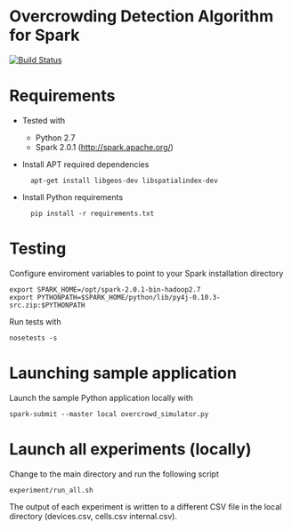 # Overcrowding Detection Algorithm for Spark

[![Build Status](https://travis-ci.com/unaguil/overcrowd-simulator.svg?token=fJZNuvpQu2CHYrmKy2jB&branch=master)](https://travis-ci.com/unaguil/overcrowd-simulator)

Requirements
============

* Tested with

  * Python 2.7
  * Spark 2.0.1 (http://spark.apache.org/)

* Install APT required dependencies

        apt-get install libgeos-dev libspatialindex-dev

* Install Python requirements

        pip install -r requirements.txt

Testing
=======

Configure enviroment variables to point to your Spark installation directory

    export SPARK_HOME=/opt/spark-2.0.1-bin-hadoop2.7
    export PYTHONPATH=$SPARK_HOME/python/lib/py4j-0.10.3-src.zip:$PYTHONPATH

Run tests with

    nosetests -s

Launching sample application
============================

Launch the sample Python application locally with

    spark-submit --master local overcrowd_simulator.py

Launch all experiments (locally)
================================

Change to the main directory and run the following script

    experiment/run_all.sh

The output of each experiment is written to a different CSV file in the local
directory (devices.csv, cells.csv internal.csv).
